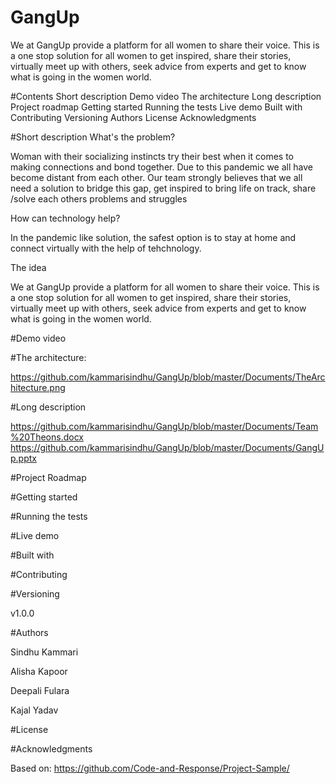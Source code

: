 # GangUp
We at GangUp provide a platform for all women to share their voice. This is a one stop solution for all women to get inspired, share their stories, virtually meet up with others, seek advice from experts and get to know what is going in the women world. 

#Contents
Short description
Demo video
The architecture
Long description
Project roadmap
Getting started
Running the tests
Live demo
Built with
Contributing
Versioning
Authors
License
Acknowledgments

#Short description
What's the problem?

Woman with their socializing instincts try their best when it comes to making connections and bond together.
Due to this pandemic we all have become distant from each other.
Our team strongly believes that we all need a solution to bridge this gap, get inspired to bring life on track, share /solve each others problems and struggles

How can technology help?

In the pandemic like solution, the safest option is to stay at home and connect virtually with the help of tehchnology.

The idea

We at GangUp provide a platform for all women to share their voice. This is a one stop solution for all women to get inspired, share their stories, virtually meet up with others, seek advice from experts and get to know what is going in the women world. 

#Demo video


#The architecture:

https://github.com/kammarisindhu/GangUp/blob/master/Documents/TheArchitecture.png

#Long description

https://github.com/kammarisindhu/GangUp/blob/master/Documents/Team%20Theons.docx
https://github.com/kammarisindhu/GangUp/blob/master/Documents/GangUp.pptx


#Project Roadmap


#Getting started

#Running the tests

#Live demo

#Built with

#Contributing

#Versioning

v1.0.0

#Authors

Sindhu Kammari

Alisha Kapoor

Deepali Fulara

Kajal Yadav

#License

#Acknowledgments

Based on: https://github.com/Code-and-Response/Project-Sample/
